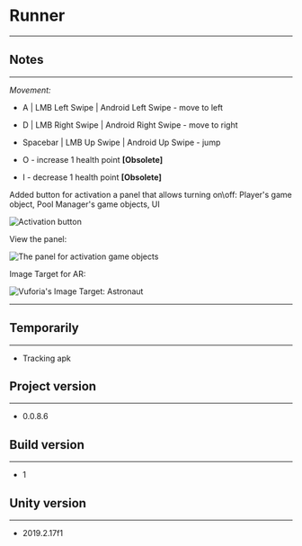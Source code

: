 # **Runner**

---

## **Notes**

----

*Movement:*

- A | LMB Left Swipe | Android Left Swipe  - move to left

- D | LMB Right Swipe | Android Right Swipe  - move to right

- Spacebar | LMB Up Swipe | Android Up Swipe  - jump

- O - increase 1 health point **[Obsolete]**

- I - decrease 1 health point **[Obsolete]**

Added button for activation a panel that allows turning on\off: Player's game object, Pool Manager's game objects, UI

![Activation button](../AR/Images/image-20200111054341810.png)

View the panel:

![The panel for activation game objects](../AR/Images/image-20200111060031639.png)

Image Target for AR:

![Vuforia's Image Target: Astronaut](../AR/Images/Vuforia_ImageTarget_Astronaut.jpg)

-----

## **Temporarily** 

---

- Tracking apk



## **Project version**

----

- 0.0.8.6


## **Build version**

----

- 1

## **Unity version**

----

- 2019.2.17f1
